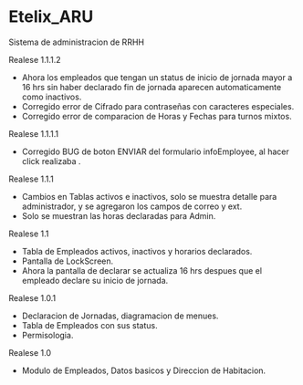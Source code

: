 Etelix_ARU
==========

Sistema de administracion de RRHH

Realese 1.1.1.2
- Ahora los empleados que tengan un status de inicio de jornada mayor a 16 hrs sin haber declarado fin de jornada aparecen automaticamente como inactivos.
- Corregido error de Cifrado para contraseñas con caracteres especiales.
- Corregido error de comparacion de Horas y Fechas para turnos mixtos.

Realese 1.1.1.1
- Corregido BUG de boton ENVIAR del formulario infoEmployee, al hacer click realizaba .

Realese 1.1.1
- Cambios en Tablas activos e inactivos, solo se muestra detalle para administrador, y se agregaron los campos de correo y ext.
- Solo se muestran las horas declaradas para Admin.

Realese 1.1
- Tabla de Empleados activos, inactivos y horarios declarados.
- Pantalla de LockScreen.
- Ahora la pantalla de declarar se actualiza 16 hrs despues que el empleado declare su inicio de jornada.

Realese 1.0.1
- Declaracion de Jornadas, diagramacion de menues.
- Tabla de Empleados con sus status.
- Permisologia.

Realese 1.0
- Modulo de Empleados, Datos basicos y Direccion de Habitacion.

